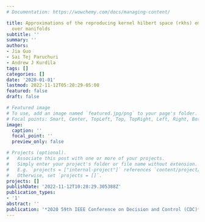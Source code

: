 ```yaml
---
# Documentation: https://wowchemy.com/docs/managing-content/

title: Approximations of the reproducing kernel hilbert space (rkhs) embedding method
  over manifolds
subtitle: ''
summary: ''
authors:
- Jia Guo
- Sai Tej Paruchuri
- Andrew J Kurdila
tags: []
categories: []
date: '2020-01-01'
lastmod: 2022-11-12T05:28:29-05:00
featured: false
draft: false

# Featured image
# To use, add an image named `featured.jpg/png` to your page's folder.
# Focal points: Smart, Center, TopLeft, Top, TopRight, Left, Right, BottomLeft, Bottom, BottomRight.
image:
  caption: ''
  focal_point: ''
  preview_only: false

# Projects (optional).
#   Associate this post with one or more of your projects.
#   Simply enter your project's folder or file name without extension.
#   E.g. `projects = ["internal-project"]` references `content/project/deep-learning/index.md`.
#   Otherwise, set `projects = []`.
projects: []
publishDate: '2022-11-12T10:28:29.305388Z'
publication_types:
- '1'
abstract: ''
publication: '*2020 59th IEEE Conference on Decision and Control (CDC)*'
---
```

